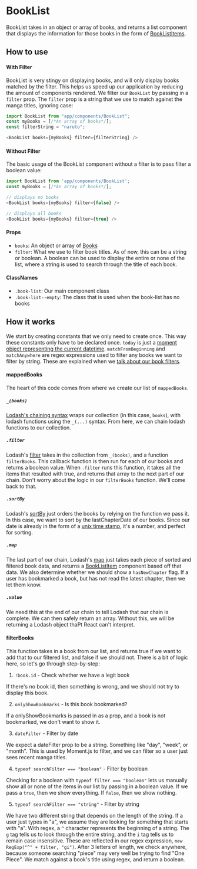 BookList
========
BookList takes in an object or array of books, and returns a list component that displays the information for those books in the form of [BookListItems](../BookListItem).

How to use
----------
#### With Filter
BookList is very stingy on displaying books, and will only display books matched by the filter. This helps us speed up our application by reducing the amount of components rendered. We filter our `BookList` by passing in a `filter` prop. The `filter` prop is a string that we use to match against the manga titles, ignoring case:

```js
import BookList from "app/components/BookList";
const myBooks = [/*An array of books*/];
const filterString = "naruto";

<BookList books={myBooks} filter={filterString} />
```

#### Without Filter
The basic usage of the BookList component without a filter is to pass filter a boolean value:

```js
import BookList from 'app/components/BookList';
const myBooks = [/*An array of books*/];

// displays no books
<BookList books={myBooks} filter={false} />

// displays all books
<BookList books={myBooks} filter={true} />
```

#### Props
* `books`: An object or array of [Books](../../data/models/Book)
* `filter`: What we use to filter book titles. As of now, this can be a string or boolean. A boolean can be used to display the entire or none of the list, where a string is used to search through the title of each book.

#### ClassNames
 * `.book-list`: Our main component class
 * `.book-list--empty`: The class that is used when the book-list has no books

How it works
--------------
We start by creating constants that we only need to create once. This way these constants only have to be declared once. `today` is just a [moment object representing the current datetime](http://momentjs.com/docs/#/parsing/now/). `matchFromBeginning` and `matchAnywhere` are regex expressions used to filter any books we want to filter by string. These are explained when we [talk about our book filters](./#filterBooks).

#### mappedBooks
The heart of this code comes from where we create our list of `mappedBooks`.

##### `_(books)`
[Lodash's chaining syntax](https://lodash.com/docs#_) wraps our collection (in this case, `books`), with lodash functions using the `_(...)` syntax. From here, we can chain lodash functions to our collection.

##### `.filter`
Lodash's [filter](https://lodash.com/docs#filter) takes in the collection from `_(books)`, and a function `filterBooks`. This callback function is then run for each of our books and returns a boolean value. When `.filter` runs this function, it takes all the items that resulted with true, and returns that array to the next part of our chain. Don't worry about the logic in our `filterBooks` function. We'll come back to that.

##### `.sortBy`
Lodash's [sortBy](https://lodash.com/docs#sort-by) just orders the books by relying on the function we pass it. In this case, we want to sort by the lastChapterDate of our books. Since our date is already in the form of a [unix time stamp](https://en.wikipedia.org/wiki/Unix_time), it's a number, and perfect for sorting.

##### `.map`
The last part of our chain, Lodash's [map](https://lodash.com/docs#map) just takes each piece of sorted and filtered book data, and returns a [BookListItem](../BookListItem) component based off that data. We also determine whether we should show a `hasNewChapter` flag. If a user has bookmarked a book, but has not read the latest chapter, then we let them know.

##### `.value`
We need this at the end of our chain to tell Lodash that our chain is complete. We can then safely return an array. Without this, we will be returning a Lodash object thaPt React can't interpret.

#### filterBooks
This function takes in a book from our list, and returns true if we want to add that to our filtered list, and false if we should not. There is a bit of logic here, so let's go through step-by-step:

1. `!book.id` - Check whether we have a legit book

If there's no book id, then something is wrong, and we should not try to display this book.

2. `onlyShowBookmarks` - Is this book bookmarked?

If a onlyShowBookmarks is passed in as a prop, and a book is not bookmarked, we don't want to show it.

3. `dateFilter` - Filter by date

We expect a dateFilter prop to be a string. Something like "day", "week", or "month". This is used by Moment.js to filter, and we can filter so a user just sees recent manga titles.

4. `typeof searchFilter === "boolean"` - Filter by boolean

Checking for a boolean with `typeof filter === "boolean"` lets us manually show all or none of the items in our list by passing in a boolean value. If we pass a `true`, then we show everything. If `false`, then we show nothing.


5. `typeof searchFilter === "string"` - Filter by string

We have two different string that depends on the length of the string. If a user just types in "a", we assume they are looking for something that starts with "a". With regex, a `^` character represents the beginning of a string. The `g` tag tells us to look through the entire string, and the `i` tag tells us to remain case insensitive. These are reflected in our regex expression, `new RegExp("^" + filter, "gi")`. After 3 letters of length, we check anywhere, because someone searching "piece" may very well be trying to find "One Piece". We match against a book's title using regex, and return a boolean.
